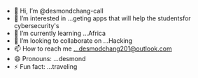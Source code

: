 - 👋 Hi, I’m @desmondchang-call
- 👀 I’m interested in ...geting apps that will help the studentsfor  cybersecurity's 
- 🌱 I’m currently learning ...Africa 
- 💞️ I’m looking to collaborate on ...Hacking 
- 📫 How to reach me ...desmodchang201@outlook.com
- 😄 Pronouns: ...desmond 
- ⚡ Fun fact: ...traveling 

<!---
desmondchang-call/desmondchang-call is a ✨ special ✨ repository because its `README.md` (this file) appears on your GitHub profile.
You can click the Preview link to take a look at your changes.
--->

